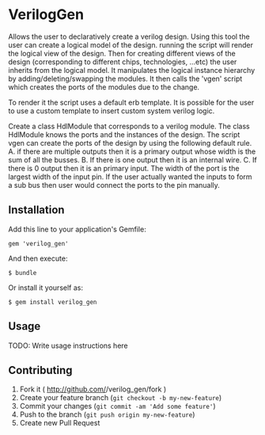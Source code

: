 # VerilogGen

Allows the user to declaratively create a verilog design. Using this tool
the user can create a logical model of the design. running the script will
render the logical view of the design. 
Then for creating different views of the design (corresponding to different
chips, technologies, ...etc) the user inherits from the logical model. It 
manipulates the logical instance hierarchy by adding/deleting/swapping the 
modules. It then calls the 'vgen' script which creates the ports of the 
modules due to the change.

To render it the script uses a default erb template. It is possible for the
user to use a custom template to insert custom system verilog logic.

Create a class HdlModule that corresponds to a verilog module. The class
HdlModule knows the ports and the instances of the design. The script vgen
can create the ports of the design by using the following  default rule.
A. if there are multiple outputs then it is a primary output whose width
  is the sum of all the busses.
B. If there is one output then it is an internal wire.
C. If there is 0 output then it is an primary input. The width of the port
  is the largest width of the input pin.
  If the user actually wanted the inputs to form a sub bus then user
  would connect the ports to the pin manually.

## Installation

Add this line to your application's Gemfile:

    gem 'verilog_gen'

And then execute:

    $ bundle

Or install it yourself as:

    $ gem install verilog_gen

## Usage

TODO: Write usage instructions here

## Contributing

1. Fork it ( http://github.com/<my-github-username>/verilog_gen/fork )
2. Create your feature branch (`git checkout -b my-new-feature`)
3. Commit your changes (`git commit -am 'Add some feature'`)
4. Push to the branch (`git push origin my-new-feature`)
5. Create new Pull Request
